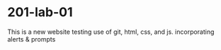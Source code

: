 # 201-lab-01
This is a new website testing use of git, html, css, and js. incorporating alerts & prompts
